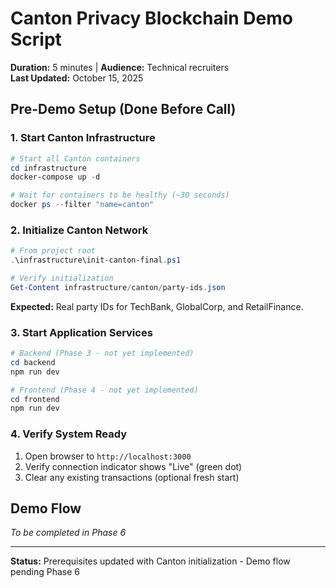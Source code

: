 # Canton Privacy Blockchain Demo Script

**Duration:** 5 minutes | **Audience:** Technical recruiters  
**Last Updated:** October 15, 2025

## Pre-Demo Setup (Done Before Call)

### 1. Start Canton Infrastructure

```powershell
# Start all Canton containers
cd infrastructure
docker-compose up -d

# Wait for containers to be healthy (~30 seconds)
docker ps --filter "name=canton"
```

### 2. Initialize Canton Network

```powershell
# From project root
.\infrastructure\init-canton-final.ps1

# Verify initialization
Get-Content infrastructure/canton/party-ids.json
```

**Expected:** Real party IDs for TechBank, GlobalCorp, and RetailFinance.

### 3. Start Application Services

```powershell
# Backend (Phase 3 - not yet implemented)
cd backend
npm run dev

# Frontend (Phase 4 - not yet implemented)
cd frontend
npm run dev
```

### 4. Verify System Ready

1. Open browser to `http://localhost:3000`
2. Verify connection indicator shows "Live" (green dot)
3. Clear any existing transactions (optional fresh start)

## Demo Flow

*To be completed in Phase 6*

---

**Status:** Prerequisites updated with Canton initialization - Demo flow pending Phase 6

